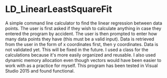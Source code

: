 # LD_LinearLeastSquareFit
A simple command line calculator to find the linear regression between data points.
The user is first asked if they wish to calculate anything in case they entered the program by accident.
The user is then prompted to enter how many data points they have (this must be a valid input).
Data is retrieved from the user in the form of x coordinates first, then y coordinates.
Data is not validated yet. This will be fixed in the future.
I used a class for the calculations because it's more easily organized and reusable.
I also used dynamic memory allocation even though vectors would have been easier to work with as a practice for myself.
This program has been tested in Visual Studio 2015 and found functional.
